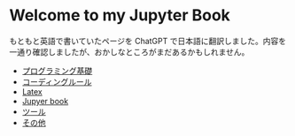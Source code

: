 # Welcome to my Jupyter Book

もともと英語で書いていたページを ChatGPT で日本語に翻訳しました。内容を一通り確認しましたが、おかしなところがまだあるかもしれません。

- [プログラミング基礎](pages/basic/basic.md)
- [コーディングルール](pages/coding-rules/coding-rules.md)
- [Latex](pages/latex/latex.md)
- [Jupyer book](pages/jb/jb.md)
- [ツール](pages/tools/tools.md)
- [その他](pages/others/others.md)

<script data-name="BMC-Widget" data-cfasync="false" src="https://cdnjs.buymeacoffee.com/1.0.0/widget.prod.min.js" data-id="kkensuke" data-description="Support me on Buy me a coffee!" data-message="Thank you for visiting! You can now buy me a coffee." data-color="#40DCA5" data-position="Right" data-x_margin="18" data-y_margin="18"></script>
